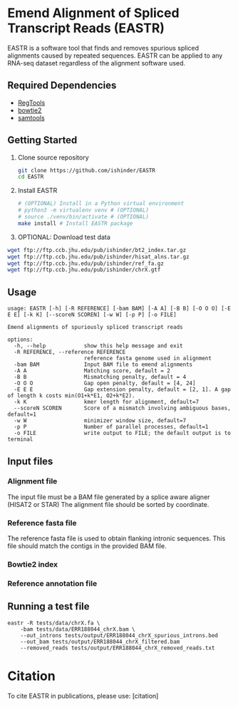 # Emend Alignment of Spliced Transcript Reads (EASTR)
EASTR is a software tool that finds and removes spurious spliced alignments caused by repeated sequences. 
EASTR can be applied to any RNA-seq dataset regardless of the alignment software used.

<!-- TODO: Give a quick sentence or two to explain what this should do/give you. -->
## Required Dependencies

- [RegTools](https://regtools.readthedocs.io/en/latest/)
- [bowtie2](https://github.com/BenLangmead/bowtie2)
- [samtools](https://github.com/samtools/samtools)

## Getting Started

1. Clone source repository

	```bash
	git clone https://github.com/ishinder/EASTR
	cd EASTR
	```

2. Install EASTR
	```bash
	# (OPTIONAL) Install in a Python virtual environment
	# python3 -m virtualenv venv # (OPTIONAL)
	# source ./venv/bin/activate # (OPTIONAL)
	make install # Install EASTR package
	```

3. OPTIONAL: Download test data
  ```bash
  wget ftp://ftp.ccb.jhu.edu/pub/ishinder/bt2_index.tar.gz
  wget ftp://ftp.ccb.jhu.edu/pub/ishinder/hisat_alns.tar.gz
  wget ftp://ftp.ccb.jhu.edu/pub/ishinder/ref_fa.gz
  wget ftp://ftp.ccb.jhu.edu/pub/ishinder/chrX.gtf
  ```

## Usage
```shell
usage: EASTR [-h] [-R REFERENCE] [-bam BAM] [-A A] [-B B] [-O O O] [-E E E] [-k K] [--scoreN SCOREN] [-w W] [-p P] [-o FILE]

Emend alignments of spuriously spliced transcript reads

options:
  -h, --help            show this help message and exit
  -R REFERENCE, --reference REFERENCE
                        reference fasta genome used in alignment
  -bam BAM              Input BAM file to emend alignments
  -A A                  Matching score, default = 2
  -B B                  Mismatching penalty, default = 4
  -O O O                Gap open penalty, default = [4, 24]
  -E E E                Gap extension penalty, default = [2, 1]. A gap of length k costs min(O1+k*E1, O2+k*E2).
  -k K                  kmer length for alignment, default=7
  --scoreN SCOREN       Score of a mismatch involving ambiguous bases, default=1
  -w W                  minimizer window size, default=7
  -p P                  Number of parallel processes, default=1
  -o FILE               write output to FILE; the default output is to terminal
```

## Input files

### Alignment file
The input file must be a BAM file generated by a splice aware aligner (HISAT2 or STAR)
The alignment file should be sorted by coordinate.

### Reference fasta file 
The reference fasta file is used to obtain flanking intronic sequences. 
This file should match the contigs in the provided BAM file.

### Bowtie2 index 


### Reference annotation file



## Running a test file


<!-- TODO: Explain what output you are expected to see and brief explanation -->
```shell
eastr -R tests/data/chrX.fa \
    -bam tests/data/ERR188044_chrX.bam \
    --out_introns tests/output/ERR188044_chrX_spurious_introns.bed
    --out_bam tests/output/ERR188044_chrX_filtered.bam
    --removed_reads tests/output/ERR188044_chrX_removed_reads.txt
```

# Citation
To cite EASTR in publications, please use:
[citation]

